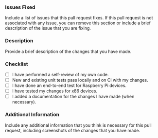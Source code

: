 ### Issues Fixed

Include a list of issues that this pull request fixes.
If this pull request is not associated with any issue,
you can remove this section or include a brief description
of the issue that you are fixing.

### Description

Provide a brief description of the changes that you have made.

### Checklist

- [ ] I have performed a self-review of my own code.
- [ ] New and existing unit tests pass locally and on CI with my changes.
- [ ] I have done an end-to-end test for Raspberry Pi devices.
- [ ] I have tested my changes for x86 devices.
- [ ] I added a documentation for the changes I have made (when necessary).

### Additional Information

Include any additional information that you think is necessary for this pull request,
including screenshots of the changes that you have made.
